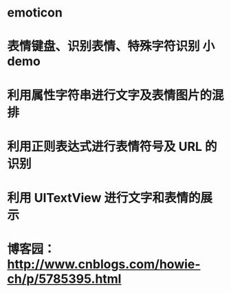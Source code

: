 # emoticon
# 表情键盘、识别表情、特殊字符识别 小demo
# 利用属性字符串进行文字及表情图片的混排
# 利用正则表达式进行表情符号及 URL 的识别
# 利用 UITextView 进行文字和表情的展示
# 博客园：http://www.cnblogs.com/howie-ch/p/5785395.html
